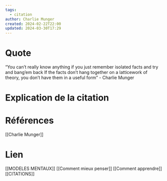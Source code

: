 ```yaml
---
tags:
  - citation
author: Charlie Munger
created: 2024-02-22T22:00
updated: 2024-03-30T17:29
---
```

# Quote

“You can’t really know anything if you just remember isolated facts and try and bang’em back
If the facts don’t hang together on a latticework of theory, you don’t have them in a useful form” - Charlie Munger

# Explication de la citation


# Références

[[Charlie Munger]]

# Lien

[[MODELES MENTAUX]]
[[Comment mieux penser]]
[[Comment apprendre]]
[[CITATIONS]]


